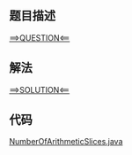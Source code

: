 ## 题目描述

[==>QUESTION<==](https://leetcode-cn.com/problems/arithmetic-slices/)

## 解法

[==>SOLUTION<==](https://leetcode-cn.com/problems/arithmetic-slices/solution/deng-chai-shu-lie-hua-fen-by-leetcode-so-g7os/)

## 代码

[NumberOfArithmeticSlices.java](https://github.com/Marshal7cc/leetcode-java/blob/master/src/dp/NumberOfArithmeticSlices.java)

